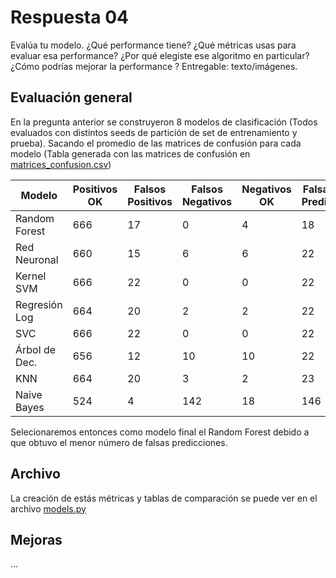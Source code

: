 # Respuesta 04

Evalúa tu modelo. ¿Qué performance tiene? ¿Qué métricas usas para evaluar esa
performance? ¿Por qué elegiste ese algoritmo en particular? ¿Cómo podrías mejorar la
performance ? Entregable: texto/imágenes.

## Evaluación general

En la pregunta anterior se construyeron 8 modelos de clasificación (Todos evaluados con distintos seeds de partición de set de entrenamiento y prueba). Sacando el promedio de las matrices de confusión para cada modelo (Tabla generada con las matrices de confusión en [matrices_confusion.csv](https://github.com/felipeares/spike_challenge/tree/master/answer_03/matrices_confusion.csv))

| Modelo        | Positivos OK  | Falsos Positivos | Falsos Negativos | Negativos OK | Falsas Predic.|
|---------------|---------------|------------------|------------------|--------------|---------------|
|Random Forest  |         666	|17	               |0	              |4	         |18             |                
|Red Neuronal   |         660	|15	               |6	              |6	         |22             | 
|Kernel SVM     |         666	|22	               |0	              |0	         |22             |
|Regresión Log  |         664	|20	               |2	              |2	         |22             |
|SVC            |         666	|22	               |0	              |0	         |22             |
|Árbol de Dec.  |         656	|12	               |10	              |10	         |22             |
|KNN            |         664	|20	               |3	              |2	         |23             |
|Naive Bayes    |         524	|4	               |142	              |18	         |146            |


Selecionaremos entonces como modelo final el Random Forest debido a que obtuvo el menor número de falsas predicciones.

## Archivo

La creación de estás métricas y tablas de comparación se puede ver en el archivo [models.py](https://github.com/felipeares/spike_challenge/tree/master/answer_03/models.py)


## Mejoras

...
